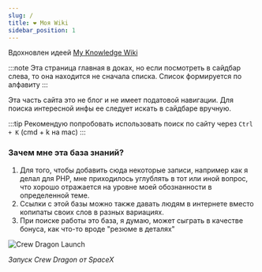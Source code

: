 ```yaml
---
slug: /
title: ❤️ Моя Wiki
sidebar_position: 1
---
```


Вдохновлен идеей [My Knowledge Wiki](https://wiki.nikiv.dev)

:::note
Эта страница главная в доках, но если посмотреть в сайдбар слева, то она находится не сначала списка. Список формируется по алфавиту
:::

Эта часть сайта это не блог и не имеет податовой навигации. Для поиска интересной инфы ее следует искать в сайдбаре вручную.

:::tip
Рекомендую попробовать использовать поиск по сайту через `Ctrl + K` (cmd + k на mac)
:::

### Зачем **мне** эта база знаний?

1. Для того, чтобы добавить сюда некоторые записи, например как я делал для PHP, мне приходилось углублять в тот или иной вопрос, что хорошо отражается на уровне моей обознанности в определенной теме.
2. Ссылки с этой базы можно также давать людям в интернете вместо копипаты своих слов в разных вариациях.
3. При поиске работы это база, я думаю, может сыграть в качестве бонуса, как что-то вроде "резюме в деталях"

![Crew Dragon Launch](https://i.imgur.com/5mJhId8.png)

_Запуск Crew Dragon от SpaceX_

